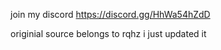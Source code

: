 join my discord https://discord.gg/HhWa54hZdD


originial source belongs to rqhz  i just updated it
